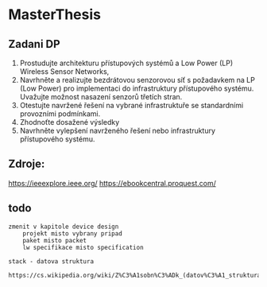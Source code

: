 # MasterThesis

## Zadani DP
1. Prostudujte architekturu přístupových systémů a Low Power (LP) Wireless Sensor Networks, 
2. Navrhněte a realizujte bezdrátovou senzorovou síť s požadavkem na LP (Low Power) pro implementaci do infrastruktury přístupového systému. Uvažujte možnost nasazení senzorů třetích stran.  
3. Otestujte navržené řešení na vybrané infrastruktuře se standardními provozními podmínkami.  
4. Zhodnoťte dosažené výsledky 
5. Navrhněte vylepšení navrženého řešení nebo infrastruktury přístupového systému.


## Zdroje:
https://ieeexplore.ieee.org/
https://ebookcentral.proquest.com/



## todo
    zmenit v kapitole device design   
        projekt misto vybrany pripad
        paket misto packet
        lw specifikace misto specification

    stack - datova struktura
        https://cs.wikipedia.org/wiki/Z%C3%A1sobn%C3%ADk_(datov%C3%A1_struktura)
